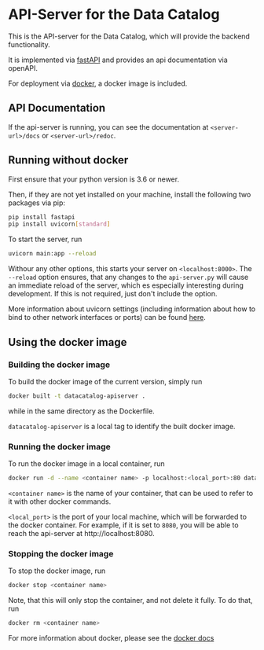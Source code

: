 # API-Server for the Data Catalog

This is the API-server for the Data Catalog, which will provide the backend functionality.

It is implemented via [fastAPI](https://fastapi.tiangolo.com/) and provides an api documentation via openAPI.

For deployment via [docker](https://www.docker.com/), a docker image is included. 

## API Documentation

If the api-server is running, you can see the documentation at `<server-url>/docs` or `<server-url>/redoc`.


## Running without docker
First ensure that your python version is 3.6 or newer.

Then, if they are not yet installed on your machine, install the following two packages via pip:

```bash
pip install fastapi
pip install uvicorn[standard]
```

To start the server, run
```bash
uvicorn main:app --reload
```

Withour any other options, this starts your server on `<localhost:8000>`.
The `--reload` option ensures, that any changes to the `api-server.py` will cause an immediate reload of the server, which es especially interesting during development. If this is not required, just don't include the option.

More information about uvicorn settings (including information about how to bind to other network interfaces or ports) can be found [here](https://www.uvicorn.org/settings/).


## Using the docker image

### Building the docker image

To build the docker image of the current version, simply run

```bash
docker built -t datacatalog-apiserver .
```
while in the same directory as the Dockerfile.

`datacatalog-apiserver` is a local tag to identify the built docker image.

### Running the docker image

To run the docker image in a local container, run 
```bash
docker run -d --name <container name> -p localhost:<local_port>:80 datacalog-apiserver
```

`<container name>` is the name of your container, that can be used to refer to it with other docker commands.

`<local_port>` is the port of your local machine, which will be forwarded to the docker container. For example, if it is set to `8080`, you will be able to reach the api-server at http://localhost:8080.

### Stopping the docker image

To stop the docker image, run
```bash
docker stop <container name>
```

Note, that this will only stop the container, and not delete it fully. To do that, run

```bash
docker rm <container name>
```

For more information about docker, please see the [docker docs](https://docs.docker.com)